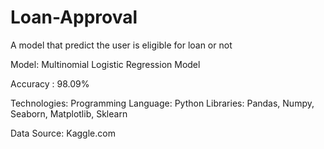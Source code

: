 # Loan-Approval

A model that predict the user is eligible for loan or not 

Model:
Multinomial Logistic Regression Model

Accuracy : 98.09%

Technologies:
Programming Language: Python
Libraries: Pandas, Numpy, Seaborn, Matplotlib, Sklearn

Data Source:
Kaggle.com
